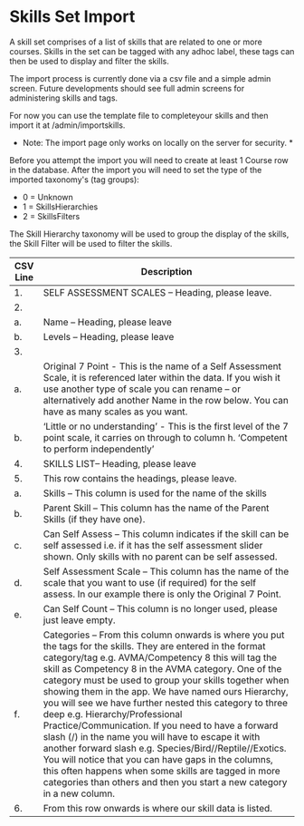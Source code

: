 # Skills Set Import

A skill set comprises of a list of skills that are related to one or more courses. Skills in the set can be tagged with any adhoc label, these tags can then be used to display and filter the skills. 

The import process is currently done via a csv file and a simple admin screen. Future developments should see full admin screens for administering skills and tags.

For now you can use the template file to completeyour skills and then import it at <api address>/admin/importskills.

* Note: The import page only works on locally on the server for security. *

Before you attempt the import you will need to create at least 1 Course row in the database.
After the import you will need to set the type of the imported taxonomy's (tag groups):
- 0 = Unknown
- 1 = SkillsHierarchies
- 2 = SkillsFilters

The Skill Hierarchy taxonomy will be used to group the display of the skills, the Skill Filter will be used to filter the skills.

CSV Line | Description
---------| -----------
1. | SELF ASSESSMENT SCALES – Heading, please leave.
2. |
a. | Name – Heading, please leave
b. | Levels – Heading, please leave
3. |
a. | Original 7 Point - This is the name of a Self Assessment Scale, it is referenced later within the data. If you wish it use another type of scale you can rename – or alternatively add another Name in the row below. You can have as many scales as you want.
b. | ‘Little or no understanding’ - This is the first level of the 7 point scale, it carries on through to column h. ‘Competent to perform independently’
4. | SKILLS LIST– Heading, please leave
5. | This row contains the headings, please leave.
a. | Skills – This column is used for the name of the skills
b. | Parent Skill – This column has the name of the Parent Skills (if they have one).
c. | Can Self Assess – This column indicates if the skill can be self assessed i.e. if it has the self assessment slider shown.  Only skills with no parent can be self assessed.
d. | Self Assessment Scale – This column has the name of the scale that you want to use (if required) for the self assess. In our example there is only the Original 7 Point.
e. | Can Self Count – This column is no longer used, please just leave empty.
f. | Categories – From this column onwards is where you put the tags for the skills. They are entered in the format category/tag e.g. AVMA/Competency 8 this will tag the skill as Competency 8 in the AVMA category. One of the category must be used to group your skills together when showing them in the app. We have named ours Hierarchy, you will see we have further nested this category to three deep e.g. Hierarchy/Professional Practice/Communication. If you need to have a forward slash (/) in the name you will have to escape it with another forward slash e.g. Species/Bird//Reptile//Exotics. You will notice that you can have gaps in the columns, this often happens when some skills are tagged in more categories than others and then you start a new category in a new column. 
6. | From this row onwards is where our skill data is listed.


